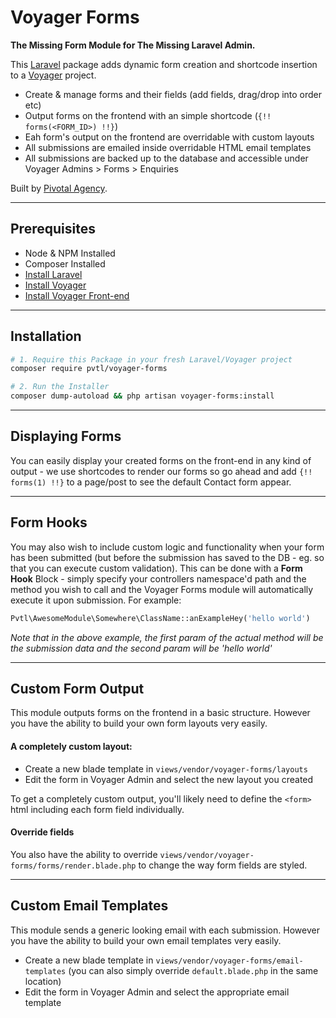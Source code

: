 # Voyager Forms

__The Missing Form Module for The Missing Laravel Admin.__

This [Laravel](https://laravel.com/) package adds dynamic form creation and shortcode insertion to a [Voyager](https://laravelvoyager.com/) project.

- Create & manage forms and their fields (add fields, drag/drop into order etc)
- Output forms on the frontend with an simple shortcode (`{!! forms(<FORM_ID>) !!}`)
- Eah form's output on the frontend are overridable with custom layouts
- All submissions are emailed inside overridable HTML email templates
- All submissions are backed up to the database and accessible under Voyager Admins > Forms > Enquiries

Built by [Pivotal Agency](https://pivotal.agency/).

---

## Prerequisites

- Node & NPM Installed
- Composer Installed
- [Install Laravel](https://laravel.com/docs/installation)
- [Install Voyager](https://github.com/the-control-group/voyager)
- [Install Voyager Front-end](https://github.com/pvtl/voyager-frontend)

---

## Installation

```bash
# 1. Require this Package in your fresh Laravel/Voyager project
composer require pvtl/voyager-forms

# 2. Run the Installer
composer dump-autoload && php artisan voyager-forms:install
```

---

## Displaying Forms

You can easily display your created forms on the front-end in any kind of output - we use shortcodes to render our forms so go ahead and add `{!! forms(1) !!}` to a page/post to see the default Contact form appear.

---

## Form Hooks

You may also wish to include custom logic and functionality when your form has been submitted (but before the submission has saved to the DB - eg. so that you can execute custom validation). This can be done with a __Form Hook__ Block - simply specify your controllers namespace'd path and the method you wish to call and the Voyager Forms module will automatically execute it upon submission. For example:

```php
Pvtl\AwesomeModule\Somewhere\ClassName::anExampleHey('hello world')
```

_Note that in the above example, the first param of the actual method will be the submission data and the second param will be 'hello world'_

---

## Custom Form Output

This module outputs forms on the frontend in a basic structure. However you have the ability to build your own form layouts very easily.

#### A completely custom layout:

- Create a new blade template in `views/vendor/voyager-forms/layouts`
- Edit the form in Voyager Admin and select the new layout you created

To get a completely custom output, you'll likely need to define the `<form>` html including each form field individually.

#### Override fields

You also have the ability to override `views/vendor/voyager-forms/forms/render.blade.php` to change the way form fields are styled.

---

## Custom Email Templates

This module sends a generic looking email with each submission. However you have the ability to build your own email templates very easily.

- Create a new blade template in `views/vendor/voyager-forms/email-templates` (you can also simply override `default.blade.php` in the same location)
- Edit the form in Voyager Admin and select the appropriate email template
